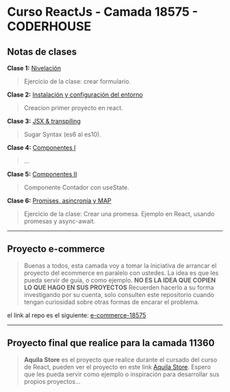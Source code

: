 # Curso ReactJs - Camada 18575 - CODERHOUSE

## Notas de clases

**Clase 1:** [Nivelación](https://drive.google.com/drive/u/0/folders/1jJDT1cQBUegH0pKKI2HDfu3Ag1sqXdpS)
> Ejercicio de la clase: crear formulario.

**Clase 2:** [Instalación y configuración del entorno](https://drive.google.com/drive/u/0/folders/1hbGho5HA1TTwOp8V8BlPs4tsXXLInHK8)
> Creacion primer proyecto en react.

**Clase 3:** [JSX & transpiling](https://drive.google.com/drive/u/0/folders/1YcZqA97VmXm6xO22saOEvwo0r8zzC1SI)
> Sugar Syntax (es6 al es10).

**Clase 4:** [Componentes I](https://drive.google.com/drive/u/0/folders/1JHBufmT5TLe3J4Pr5m107ygd0IOYdSic)
> ...

**Clase 5:** [Componentes II](https://drive.google.com/drive/u/0/folders/1puPtvQHV6FLpJiVgK6T4x8krS5Xo1Zst)
> Componente Contador con useState.

**Clase 6:** [Promises, asincronía y MAP](https://drive.google.com/drive/u/0/folders/1444FvRR_UPn6xH5I48D0lL96UKENBy0M)
> Ejercicio de la clase: Crear una promesa.
> Ejemplo en React, usando promesas y async-await.

---

## Proyecto e-commerce

> Buenas a todos, esta camada voy a tomar la iniciativa de arrancar el proyecto del ecommerce en paralelo con ustedes. La idea es que les pueda servir de guía, o como ejemplo.
> **NO ES LA IDEA QUE COPIEN LO QUE HAGO EN SUS PROYECTOS**
> Recuerden hacerlo a su forma investigando por su cuenta, solo consulten este repositorio cuando tengan curiosidad sobre otras formas de encarar el problema.

el link al repo es el siguiente: [e-commerce-18575](https://github.com/BraianVaylet/ecommerce18575-coderhouse-react)

---

## Proyecto final que realice para la **camada 11360**

> **Aquila Store** es el proyecto que realice durante el cursado del curso de React, pueden ver el proyecto en este link [Aquila Store](https://github.com/BraianVaylet/AquilaStore). Espero que les pueda servir como ejemplo o inspiración para desarrollar sus propios proyectos...
